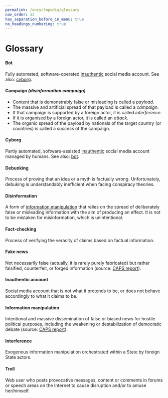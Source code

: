 ```yaml
---
permalink: /encyclopedia/glossary
nav_order: 12
has_separation_before_in_menu: true
no_headings_numbering: true
---
```


# Glossary

#### Bot

Fully automated, software-operated [inauthentic](#inauthentic-account) social media account.
See also: [cyborg](#cyborg).

#### Campaign _(disinformation campaign)_

- Content that is demonstrably false or misleading is called a _payload_.
- The massive and artificial spread of that payload is called a _campaign_.
- If that campaign is supported by a foreign actor, it is called _interference_.
- If it is organised by a foreign actor, it is called an _attack_.
- The organic spread of the payload by nationals of the target country (or countries) is called a _success_ of the campaign.


#### Cyborg

Partly automated, software-assisted [inauthentic](#inauthentic-account) social media account managed by humans.
See also: [bot](#bot).


#### Debunking

Process of proving that an idea or a myth is factually wrong. Unfortunately, debuking is understandably inefficient when facing conspiracy theories.


#### Disinformation

A form of [information manipulation](#information-manipulation) that relies on the spread of deliberately false or misleading information with the aim of producing an effect. It is not to be mistaken for misinformation, which is unintentional.


#### Fact-checking

Process of verifying the veracity of claims based on factual information.


#### Fake news

Not necessarily false (actually, it is rarely purely fabricated) but rather falsified, counterfeit, or forged information (source: [CAPS report](https://www.diplomatie.gouv.fr/fr/politique-etrangere-de-la-france/manipulations-de-l-information/rapport-conjoint-caps-irsem-les-manipulations-de-l-information-un-defi-pour-nos/)).


#### Inauthentic account

Social media account that is not what it pretends to be, or does not behave accordingly to what it claims to be.


#### Information manipulation

Intentional and massive dissemination of false or biased news for hostile political purposes, including  the weakening or destabilization of democratic debate (source: [CAPS report](https://www.diplomatie.gouv.fr/fr/politique-etrangere-de-la-france/manipulations-de-l-information/rapport-conjoint-caps-irsem-les-manipulations-de-l-information-un-defi-pour-nos/)).

#### Interference

Exogenous information manipulation orchestrated within a State by foreign State actors.

#### Troll

Web user who posts provocative messages, content or comments in forums or speech areas on the Internet to cause disruption and/or to amuse her/himself.
